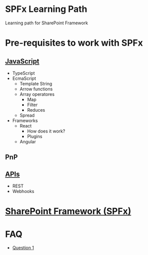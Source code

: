 # SPFx Learning Path
Learning path for SharePoint Framework

# Pre-requisites to work with SPFx

## [JavaScript](./JavaScript/README.md)
  * TypeScript
  * EcmaScript
    * Template String
    * Arrow functions
    * Array operatores
      * Map
      * Filter
      * Reduces
    * Spread
  * Frameworks
    * React
      * How does it work?
      * Plugins
    * Angular

## PnP

## [APIs](./APIs)
  * REST
  * Webhooks

# [SharePoint Framework (SPFx)](./SPFx)


# FAQ
  * [Question 1](https://docs.microsoft.com/en-us/sharepoint/dev/index)


